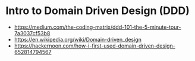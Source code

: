# Intro to Domain Driven Design (DDD)

* <https://medium.com/the-coding-matrix/ddd-101-the-5-minute-tour-7a3037cf53b8>
* <https://en.wikipedia.org/wiki/Domain-driven_design>
* <https://hackernoon.com/how-i-first-used-domain-driven-design-652814794567>